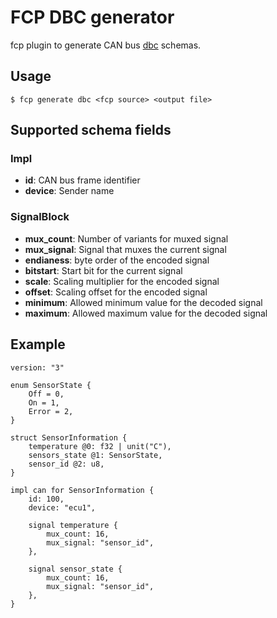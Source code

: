 # FCP DBC generator

fcp plugin to generate CAN bus [dbc](https://www.csselectronics.com/pages/can-dbc-file-database-intro) schemas.

## Usage

```
$ fcp generate dbc <fcp source> <output file>
```

## Supported schema fields

### Impl

 * **id**: CAN bus frame identifier
 * **device**: Sender name

### SignalBlock

 * **mux_count**: Number of variants for muxed signal
 * **mux_signal**: Signal that muxes the current signal
 * **endianess**: byte order of the encoded signal
 * **bitstart**: Start bit for the current signal
 * **scale**: Scaling multiplier for the encoded signal
 * **offset**: Scaling offset for the encoded signal
 * **minimum**: Allowed minimum value for the decoded signal
 * **maximum**: Allowed maximum value for the decoded signal


## Example

```fcp
version: "3"

enum SensorState {
    Off = 0,
    On = 1,
    Error = 2,
}

struct SensorInformation {
    temperature @0: f32 | unit("C"),
    sensors_state @1: SensorState,
    sensor_id @2: u8,
}

impl can for SensorInformation {
    id: 100,
    device: "ecu1",

    signal temperature {
        mux_count: 16,
        mux_signal: "sensor_id",
    },

    signal sensor_state {
        mux_count: 16,
        mux_signal: "sensor_id",
    },
}
```
